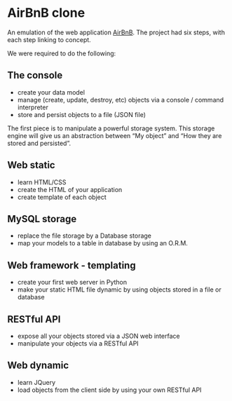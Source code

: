 # AirBnB clone
An emulation of the web application [AirBnB](https://www.airbnb.com).
The project had six steps, with each step linking to concept.

We were required to do the following:

## The console
- create your data model
- manage (create, update, destroy, etc) objects via a console / command interpreter
- store and persist objects to a file (JSON file)

The first piece is to manipulate a powerful storage system. This storage engine
will give us an abstraction between “My object” and “How they are stored and persisted”.

## Web static
- learn HTML/CSS
- create the HTML of your application
- create template of each object

## MySQL storage
- replace the file storage by a Database storage
- map your models to a table in database by using an O.R.M.

## Web framework - templating
- create your first web server in Python
- make your static HTML file dynamic by using objects stored in a file or database

## RESTful API
- expose all your objects stored via a JSON web interface
- manipulate your objects via a RESTful API

## Web dynamic
- learn JQuery
- load objects from the client side by using your own RESTful API
